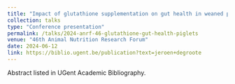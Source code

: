 ```yaml
---
title: "Impact of glutathione supplementation on gut health in weaned piglets"
collection: talks
type: "Conference presentation"
permalink: /talks/2024-anrf-46-glutathione-gut-health-piglets
venue: "46th Animal Nutrition Research Forum"
date: 2024-06-12
link: https://biblio.ugent.be/publication?text=jeroen+degroote
---
```


Abstract listed in UGent Academic Bibliography.


